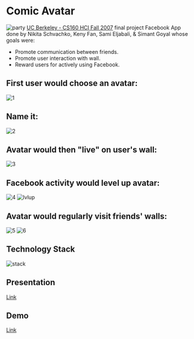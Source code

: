 # Comic Avatar 
![party](https://github.com/seljabali/comic-avatar-php-fb/blob/master/src/pics/party.jpg)
[UC Berkeley - CS160 HCI Fall 2007](https://inst.eecs.berkeley.edu/~cs160/fa07/) final project Facebook App done by Nikita Schvachko, Keny Fan, Sami Eljabali, & Simant Goyal whose goals were:
- Promote communication between friends.
- Promote user interaction with wall.
- Reward users for actively using Facebook.

## First user would choose an avatar:
![1](https://github.com/seljabali/comic-avatar-php-fb/blob/master/screen-shots/1.png)
## Name it:
![2](https://github.com/seljabali/comic-avatar-php-fb/blob/master/screen-shots/2.png)
## Avatar would then "live" on user's wall:
![3](https://github.com/seljabali/comic-avatar-php-fb/blob/master/screen-shots/3.png)
## Facebook activity would level up avatar:
![4](https://github.com/seljabali/comic-avatar-php-fb/blob/master/screen-shots/4.png)
![lvlup](https://github.com/seljabali/comic-avatar-php-fb/blob/master/src/pics/level2/c8lvl2.jpg)
## Avatar would regularly visit friends' walls:
![5](https://github.com/seljabali/comic-avatar-php-fb/blob/master/screen-shots/5.png)
![6](https://github.com/seljabali/comic-avatar-php-fb/blob/master/screen-shots/6.png)

## Technology Stack
![stack](https://github.com/seljabali/comic-avatar-php-fb/blob/master/screen-shots/stack.png)

## Presentation
[Link](https://github.com/seljabali/comic-avatar-php-fb/blob/master/demo:presentation/ComicAvatar.ppt)

## Demo
[Link](https://github.com/seljabali/comic-avatar-php-fb/blob/master/demo:presentation/ComicAvatar.wmv)
